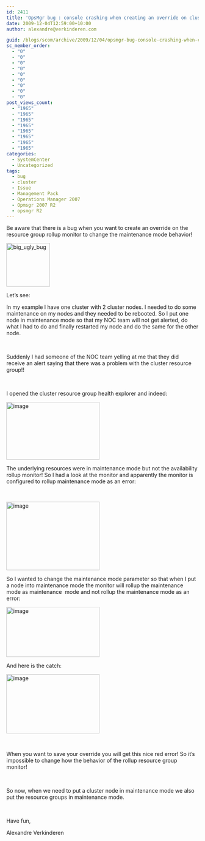 ```yaml
---
id: 2411
title: 'OpsMgr bug : console crashing when creating an override on cluster resource group monitor'
date: 2009-12-04T12:59:00+10:00
author: alexandre@verkinderen.com

guid: /blogs/scom/archive/2009/12/04/opsmgr-bug-console-crashing-when-creating-an-override-on-cluster-resource-group-monitor.aspx
sc_member_order:
  - "0"
  - "0"
  - "0"
  - "0"
  - "0"
  - "0"
  - "0"
  - "0"
  - "0"
post_views_count:
  - "1965"
  - "1965"
  - "1965"
  - "1965"
  - "1965"
  - "1965"
  - "1965"
  - "1965"
categories:
  - SystemCenter
  - Uncategorized
tags:
  - bug
  - cluster
  - Issue
  - Management Pack
  - Operations Manager 2007
  - Opmsgr 2007 R2
  - opsmgr R2
---
```

Be aware that there is a bug when you want to create an override on the resource group rollup monitor to change the maintenance mode behavior!

[<img height="114" width="114" src="https://mscloudstorage.blob.core.windows.net/mscloudstorage//2012/06/big_ugly_bug_thumb_0C20F8C4.png" alt="big_ugly_bug" border="0" style="border-bottom: 0px;border-left: 0px;border-top: 0px;border-right: 0px" />](https://mscloudstorage.blob.core.windows.net/mscloudstorage//2012/06/big_ugly_bug_1A5F71B4.png)

Let&rsquo;s see:

In my example I have one cluster with 2 cluster nodes. I needed to do some maintenance on my nodes and they needed to be rebooted. So I put one node in maintenance mode so that my NOC team will not get alerted, do what I had to do and finally restarted my node and do the same for the other node.

&nbsp;

Suddenly I had someone of the NOC team yelling at me that they did receive an alert saying that there was a problem with the cluster resource group!!

&nbsp;

I opened the cluster resource group health explorer and indeed:

[<img height="151" width="244" src="https://mscloudstorage.blob.core.windows.net/mscloudstorage//2012/06/image_thumb_4E939AFA.png" alt="image" border="0" style="border-bottom: 0px;border-left: 0px;border-top: 0px;border-right: 0px" />](http://scug.be/scom/files/2012/06/image_19F33EBF.png)

The underlying resources were in maintenance mode but not the availability rollup monitor! So I had a look at the monitor and apparently the monitor is configured to rollup maintenance mode as an error:

&nbsp;

[<img height="179" width="244" src="https://mscloudstorage.blob.core.windows.net/mscloudstorage//2012/06/image_thumb_7C14BABD.png" alt="image" border="0" style="border-bottom: 0px;border-left: 0px;border-top: 0px;border-right: 0px" />](http://scug.be/scom/files/2012/06/image_60702EC7.png)

So I wanted to change the maintenance mode parameter so that when I put a node into maintenance mode the monitor will rollup the maintenance mode as maintenance&nbsp; mode and not rollup the maintenance mode as an error:

[<img height="131" width="244" src="https://mscloudstorage.blob.core.windows.net/mscloudstorage//2012/06/image_thumb_7BA887C8.png" alt="image" border="0" style="border-bottom: 0px;border-left: 0px;border-top: 0px;border-right: 0px" />](http://scug.be/scom/files/2012/06/image_22E2D0FE.png)

And here is the catch:

[<img height="155" width="244" src="https://mscloudstorage.blob.core.windows.net/mscloudstorage//2012/06/image_thumb_77320701.png" alt="image" border="0" style="border-bottom: 0px;border-left: 0px;border-top: 0px;border-right: 0px" />](http://scug.be/scom/files/2012/06/image_5063F0C1.png)

&nbsp;

When you want to save your override you will get this nice red error! So it&rsquo;s impossible to change how the behavior of the rollup resource group monitor!

&nbsp;

So now, when we need to put a cluster node in maintenance mode we also put the resource groups in maintenance mode.

&nbsp;

Have fun,

Alexandre Verkinderen
